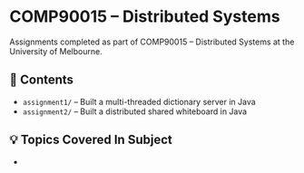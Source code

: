 # COMP90015 – Distributed Systems

Assignments completed as part of COMP90015 – Distributed Systems at the University of Melbourne.

## 📝 Contents

- `assignment1/` – Built a multi-threaded dictionary server in Java
- `assignment2/` – Built a distributed shared whiteboard in Java

## 💡 Topics Covered In Subject

- 
